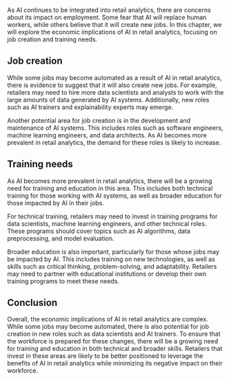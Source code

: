 
As AI continues to be integrated into retail analytics, there are concerns about its impact on employment. Some fear that AI will replace human workers, while others believe that it will create new jobs. In this chapter, we will explore the economic implications of AI in retail analytics, focusing on job creation and training needs.

Job creation
------------

While some jobs may become automated as a result of AI in retail analytics, there is evidence to suggest that it will also create new jobs. For example, retailers may need to hire more data scientists and analysts to work with the large amounts of data generated by AI systems. Additionally, new roles such as AI trainers and explainability experts may emerge.

Another potential area for job creation is in the development and maintenance of AI systems. This includes roles such as software engineers, machine learning engineers, and data architects. As AI becomes more prevalent in retail analytics, the demand for these roles is likely to increase.

Training needs
--------------

As AI becomes more prevalent in retail analytics, there will be a growing need for training and education in this area. This includes both technical training for those working with AI systems, as well as broader education for those impacted by AI in their jobs.

For technical training, retailers may need to invest in training programs for data scientists, machine learning engineers, and other technical roles. These programs should cover topics such as AI algorithms, data preprocessing, and model evaluation.

Broader education is also important, particularly for those whose jobs may be impacted by AI. This includes training on new technologies, as well as skills such as critical thinking, problem-solving, and adaptability. Retailers may need to partner with educational institutions or develop their own training programs to meet these needs.

Conclusion
----------

Overall, the economic implications of AI in retail analytics are complex. While some jobs may become automated, there is also potential for job creation in new roles such as data scientists and AI trainers. To ensure that the workforce is prepared for these changes, there will be a growing need for training and education in both technical and broader skills. Retailers that invest in these areas are likely to be better positioned to leverage the benefits of AI in retail analytics while minimizing its negative impact on their workforce.
